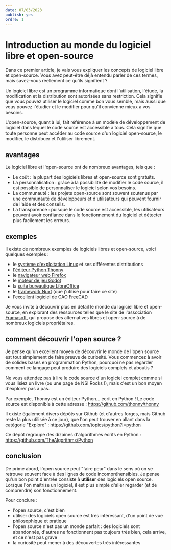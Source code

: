 ```yaml
---
date: 07/03/2023
publish: yes
ordre: 1
---
```

# Introduction au monde du logiciel libre et open-source

Dans ce premier article, je vais vous expliquer les concepts de logiciel libre et open-source. Vous avez peut-être déjà entendu parler de ces termes, mais savez-vous réellement ce qu'ils signifient ?

Un logiciel libre est un programme informatique dont l'utilisation, l'étude, la modification et la distribution sont autorisées sans restriction. Cela signifie que vous pouvez utiliser le logiciel comme bon vous semble, mais aussi que vous pouvez l'étudier et le modifier pour qu'il convienne mieux à vos besoins.

L'open-source, quant à lui, fait référence à un modèle de développement de logiciel dans lequel le code source est accessible à tous. Cela signifie que toute personne peut accéder au code source d'un logiciel open-source, le modifier, le distribuer et l'utiliser librement.

## avantages
Le logiciel libre et l'open-source ont de nombreux avantages, tels que :

- Le coût : la plupart des logiciels libres et open-source sont gratuits.
- La personnalisation : grâce à la possibilité de modifier le code source, il est possible de personnaliser le logiciel selon vos besoins.
- La communauté : les projets open-source sont souvent soutenus par une communauté de développeurs et d'utilisateurs qui peuvent fournir de l'aide et des conseils.
- La transparence : puisque le code source est accessible, les utilisateurs peuvent avoir confiance dans le fonctionnement du logiciel et détecter plus facilement les erreurs.

## exemples
Il existe de nombreux exemples de logiciels libres et open-source, voici quelques exemples :
- le [système d'exploitation Linux](https://fr.wikipedia.org/wiki/Linux) et ses différentes distributions
- [l'éditeur Python Thonny](https://thonny.org)
- le [navigateur web Firefox](https://www.mozilla.org/fr/firefox/new/)
- le [moteur de jeu Godot](https://godotengine.org)
- la [suite bureautique LibreOffice](https://fr.libreoffice.org/)
- le [framework Nuxt](https://nuxt.com/) (que j'utilise pour faire ce site)
- l'excellent logiciel de CAO [FreeCAD](https://freecad.org)


Je vous invite à découvrir plus en détail le monde du logiciel libre et open-source, en explorant des ressources telles que le site de l'association [Framasoft](https://framasoft.org), qui propose des alternatives libres et open-source à de nombreux logiciels propriétaires.

## comment découvrir l'open source ?
Je pense qu'un excellent moyen de découvrir le monde de l'open source est tout simplement de faire preuve de curiosité. Vous commencez à avoir de solides bases en programmation Python, pourquoi ne pas regarder comment ce langage peut produire des logiciels complets et aboutis ?

Ne vous attendez pas à lire le code source d'un logiciel complet comme si vous lisiez un livre (ou une page de NSI Rocks !), mais c'est un bon moyen d'explorer pas à pas.

Par exemple, Thonny est un éditeur Python... écrit en Python ! Le code source est disponible à cette adresse : https://github.com/thonny/thonny

Il existe également divers dépôts sur Github (et d'autres forges, mais Github reste la plus utilisée à ce jour), que l'on peut trouver en allant dans la catégorie "Explore" : https://github.com/topics/python?l=python

Ce dépôt regroupe des dizaines d'algorithmes écrits en Python : https://github.com/TheAlgorithms/Python

## conclusion
De prime abord, l'open source peut "faire peur" dans le sens où on se retrouve souvent face à des lignes de code incompréhensibles. Je pense qu'un bon point d'entrée consiste à **utiliser** des logiciels open source. Lorsque l'on maîtrise un logiciel, il est plus simple d'aller regarder (et de comprendre) son fonctionnement.

Pour conclure :
- l'open source, c'est bien
- utiliser des logiciels open source est très intéressant, d'un point de vue philosophique et pratique
- l'open source n'est pas un monde parfait : des logiciels sont abandonnés, d'autres ne fonctionnent pas toujours très bien, cela arrive, et ce n'est pas grave
- la curiosité peut mener à des découvertes très intéressantes